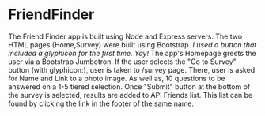 # FriendFinder
The Friend Finder app is built using Node and Express servers.
The two HTML pages (Home,Survey) were built using Bootstrap. 
*I used a button that included a glyphicon for the first time. Yay!*
The app's Homepage greets the user via a Bootstrap Jumbotron.
If the user selects the "Go to Survey" button (with glyphicon:), user is taken to /survey page.
There, user is asked for Name and Link to a photo image. As well as, 10 questions to be answered on a 1-5 tiered selection.
Once "Submit" button at the bottom of the survey is selected, results are added to API Friends list. This list can be found by clicking the link in the footer of the same name.




